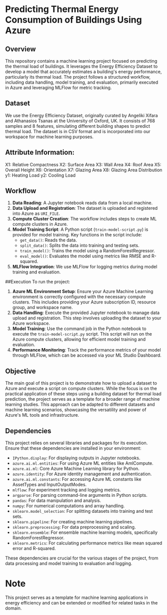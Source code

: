 # Predicting Thermal Energy Consumption of Buildings Using Azure 


## Overview
This repository contains a machine learning project focused on predicting the thermal load of buildings. It leverages the Energy Efficiency Dataset to develop a model that accurately estimates a building's energy performance, particularly its thermal load. The project follows a structured workflow, including data handling, model training, and evaluation, primarily executed in Azure and leveraging MLFlow for metric tracking.

## Dataset
We use the Energy Efficiency Dataset, originally curated by Angeliki Xifara and Athanasios Tsanas at the University of Oxford, UK. It consists of 768 samples and 8 features, simulating different building shapes to predict thermal load. The dataset is in CSV format and is incorporated into our workspace for machine learning purposes.

## Attribute Information:
X1: Relative Compactness
X2: Surface Area
X3: Wall Area
X4: Roof Area
X5: Overall Height
X6: Orientation
X7: Glazing Area
X8: Glazing Area Distribution
y1: Heating Load
y2: Cooling Load

## Workflow
1. **Data Reading**: A Jupyter notebook reads data from a local machine.
2. **Data Upload and Registration**: The dataset is uploaded and registered into Azure as `URI_FILE`.
3. **Compute Cluster Creation**: The workflow includes steps to create ML compute clusters in Azure.
4. **Model Training Script**: A Python script (`train-model-script.py`) is provided for model training. Key functions in the script include:
   - `get_data()`: Reads the data.
   - `split_data()`: Splits the data into training and testing sets.
   - `train_model()`: Trains the model using a RandomForestRegressor.
   - `eval_model()`: Evaluates the model using metrics like RMSE and R-squared.
5. **MLFlow Integration**: We use MLFlow for logging metrics during model training and evaluation.


##Execution
To run the project:

1. **Azure ML Environment Setup**: Ensure your Azure Machine Learning environment is correctly configured with the necessary compute clusters. This includes providing your Azure subscription ID, resource group, and workspace name.
2. **Data Handling**: Execute the provided Jupyter notebook to manage data upload and registration. This step involves uploading the dataset to your Azure workspace.
3. **Model Training**: Use the command job in the Python notebook to execute the `train-model-script.py` script. This script will run on the Azure compute clusters, allowing for efficient model training and evaluation.
4. **Performance Monitoring**: Track the performance metrics of your model through MLFlow, which can be accessed via your ML Studio Dashboard.

  
## Objective
The main goal of this project is to demonstrate how to upload a dataset to Azure and execute a script on compute clusters. While the focus is on the practical application of these steps using a building dataset for thermal load prediction, the project serves as a template for a broader range of machine learning studies. This approach can be adapted to different datasets and machine learning scenarios, showcasing the versatility and power of Azure's ML tools and infrastructure.

## Dependencies
This project relies on several libraries and packages for its execution. Ensure that these dependencies are installed in your environment:

- `IPython.display`: For displaying outputs in Jupyter notebooks.
- `azure.ai.ml.entities`: For using Azure ML entities like AmlCompute.
- `azure.ai.ml`: Core Azure Machine Learning library for Python.
- `azure.identity`: For Azure identity management and authentication.
- `azure.ai.ml.constants`: For accessing Azure ML constants like AssetTypes and InputOutputModes.
- `mlflow`: For experiment tracking and logging metrics.
- `argparse`: For parsing command-line arguments in Python scripts.
- `pandas`: For data manipulation and analysis.
- `numpy`: For numerical computations and array handling.
- `sklearn.model_selection`: For splitting datasets into training and test sets.
- `sklearn.pipeline`: For creating machine learning pipelines.
- `sklearn.preprocessing`: For data preprocessing and scaling.
- `sklearn.ensemble`: For ensemble machine learning models, specifically RandomForestRegressor.
- `sklearn.metrics`: For calculating performance metrics like mean squared error and R-squared.

These dependencies are crucial for the various stages of the project, from data processing and model training to evaluation and logging.


# Note
This project serves as a template for machine learning applications in energy efficiency and can be extended or modified for related tasks in the domain.
